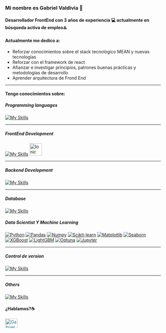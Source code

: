 ### Mi nombre es Gabriel Valdivia 👋
#### Desarrollador FrontEnd con 3 años de experiencia 💻 actualmente en **búsqueda activa** de empleo♨️




#### Actualmente me dedico a:


- Reforzar conocimientos sobre el stack tecnológico MEAN y nuevas tecnologías
- Reforzar con el framework  de react
- Afianzar e investigar principios, patrones buenas prácticas y metodologías de desarrollo
- Aprender arquitectura de Frond End
___



#### Tengo conocimientos sobre:


##### Programming languages


[![My Skills](https://skillicons.dev/icons?i=js,ts,html,css,sass,dart)](https://skillicons.dev)


____


##### FrontEnd Development

[![My Skills](https://skillicons.dev/icons?i=angular,react,flutter)](https://skillicons.dev)
<a href="https://ionicframework.com" target="_blank"><img src="https://upload.wikimedia.org/wikipedia/commons/d/d1/Ionic_Logo.svg" alt="Ionic" width="40" height="40"/></a>

____


##### Backend Development

[![My Skills](https://skillicons.dev/icons?i=nodejs,nestjs)](https://skillicons.dev)

_____


##### Database

[![My Skills](https://skillicons.dev/icons?i=py,mongodb)](https://skillicons.dev)

##### Data Scientist Y Machine Learning
[![Python](https://skillicons.dev/icons?i=python)](https://www.python.org/)
[![Pandas](https://skillicons.dev/icons?i=pandas)](https://pandas.pydata.org/)
[![Numpy](https://skillicons.dev/icons?i=numpy)](https://numpy.org/)
[![Scikit-learn](https://skillicons.dev/icons?i=scikitlearn)](https://scikit-learn.org/)
[![Matplotlib](https://skillicons.dev/icons?i=matplotlib)](https://matplotlib.org/)
[![Seaborn](https://skillicons.dev/icons?i=seaborn)](https://seaborn.pydata.org/)
[![XGBoost](https://skillicons.dev/icons?i=xgboost)](https://xgboost.readthedocs.io/)
[![LightGBM](https://skillicons.dev/icons?i=lightgbm)](https://lightgbm.readthedocs.io/)
[![Optuna](https://skillicons.dev/icons?i=optuna)](https://optuna.org/)
[![Jupyter](https://skillicons.dev/icons?i=jupyter)](https://jupyter.org/)

_____
##### Control de version
[![My Skills](https://skillicons.dev/icons?i=gitlab,bitbucket)](https://skillicons.dev)
_____
 ##### Others
[![My Skills](https://skillicons.dev/icons?i=postman,npm,yarn,azure,vscode,ps,firebase,androidstudio,gcp,git,redux,jest)](https://skillicons.dev)


<!--  
| Proyecto Ionic  | Battleship-React  | Pronto  |
|---|---|---|
| <a href="https://user-images.githubusercontent.com/55467608/134275216-a14a857c-be09-4f22-be31-2729457ca14a.gif" target="_blank"> <img src="https://user-images.githubusercontent.com/55467608/134275216-a14a857c-be09-4f22-be31-2729457ca14a.gif" width="250" height="200"/></a> |   <a href="https://user-images.githubusercontent.com/55467608/134575418-2d1efc68-0b0f-43d9-b32f-803f502fac41.gif" target="_blank"> <img src="https://user-images.githubusercontent.com/55467608/134575418-2d1efc68-0b0f-43d9-b32f-803f502fac41.gif" width="250" height="200"/></a> |  <a href="" target="_blank"> <img src="" width="250" height="200"/></a>  
-->



#### ¿Hablamos?☕️

<p align="left">
  <a href="https://www.linkedin.com/in/gabrielfdev/" style="color: #0e76a8; text-decoration: none;" target="_blank">
    <img align="center" src="https://raw.githubusercontent.com/rahuldkjain/github-profile-readme-generator/master/src/images/icons/Social/linked-in-alt.svg" alt="Gabriel Valdivia Norambuena | LinkedIn" height="30" width="40" />
  </a>
</p>



